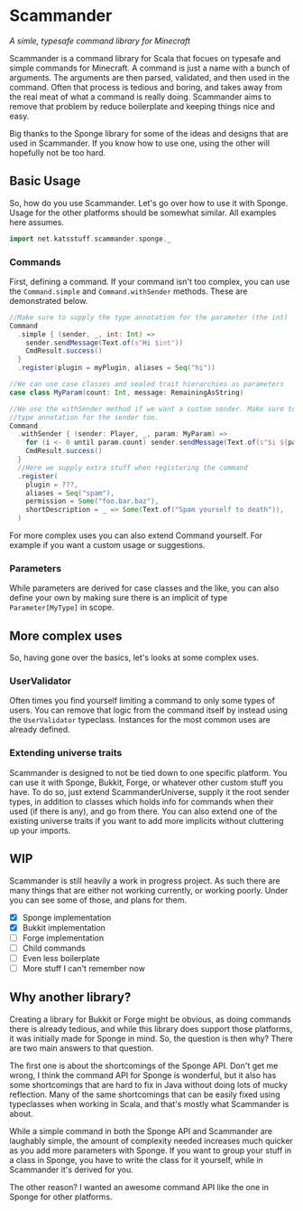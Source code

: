 # Scammander
*A simle, typesafe command library for Minecraft*

Scammander is a command library for Scala that focues on typesafe and simple commands for Minecraft. A command is just a name with a bunch of arguments. The arguments are then parsed, validated, and then used in the command. Often that process is tedious and boring, and takes away from the real meat of what a command is really doing. Scammander aims to remove that problem by reduce boilerplate and keeping things nice and easy.

Big thanks to the Sponge library for some of the ideas and designs that are used in Scammander. If you know how to use one, using the other will hopefully not be too hard.

## Basic Usage
So, how do you use Scammander. Let's go over how to use it with Sponge. Usage for the other platforms should be somewhat similar. All examples here assumes.
```scala
import net.katsstuff.scammander.sponge._
```

### Commands
First, defining a command. If your command isn't too complex, you can use the `Command.simple` and `Command.withSender` methods. These are demonstrated below.

```scala
//Make sure to supply the type annotation for the parameter (the int)
Command
  .simple { (sender, _, int: Int) =>
    sender.sendMessage(Text.of(s"Hi $int"))
    CmdResult.success()
  }
  .register(plugin = myPlugin, aliases = Seq("hi"))

//We can use case classes and sealed trait hierarchies as parameters
case class MyParam(count: Int, message: RemainingAsString)

//We use the withSender method if we want a custom sender. Make sure to supply
//type annotation for the sender too.
Command
  .withSender { (sender: Player, _, param: MyParam) =>
    for (i <- 0 until param.count) sender.sendMessage(Text.of(s"$i ${param.message}"))
    CmdResult.success()
  }
  //Here we supply extra stuff when registering the command
  .register(
    plugin = ???,
    aliases = Seq("spam"),
    permission = Some("foo.bar.baz"),
    shortDescription = _ => Some(Text.of("Spam yourself to death")),
  )
```

For more complex uses you can also extend Command yourself. For example if you want a custom usage or suggestions.

### Parameters
While parameters are derived for case classes and the like, you can also define your own by making sure there is an implicit of type `Parameter[MyType]` in scope.

## More complex uses
So, having gone over the basics, let's looks at some complex uses.

### UserValidator
Often times you find yourself limiting a command to only some types of users. You can remove that logic from the command itself by instead using the `UserValidator` typeclass. Instances for the most common uses are already defined.

### Extending universe traits
Scammander is designed to not be tied down to one specific platform. You can use it with Sponge, Bukkit, Forge, or whatever other custom stuff you have. To do so, just extend ScammanderUniverse, supply it the root sender types, in addition to classes which holds info for commands when their used (if there is any), and go from there. You can also extend one of the existing universe traits if you want to add more implicits without cluttering up your imports.

## WIP
Scammander is still heavily a work in progress project. As such there are many things that are either not working currently, or working poorly. Under you can see some of those, and plans for them.
- [x] Sponge implementation
- [x] Bukkit implementation
- [ ] Forge implementation
- [ ] Child commands
- [ ] Even less boilerplate
- [ ] More stuff I can't remember now

## Why another library?
Creating a library for Bukkit or Forge might be obvious, as doing commands there is already tedious, and while this library does support those platforms, it was initially made for Sponge in mind. So, the question is then why? There are two main answers to that question. 

The first one is about the shortcomings of the Sponge API. Don't get me wrong, I think the command API for Sponge is wonderful, but it also has some shortcomings that are hard to fix in Java without doing lots of mucky reflection. Many of the same shortcomings that can be easily fixed using typeclasses when working in Scala, and that's mostly what Scammander is about. 

While a simple command in both the Sponge API and Scammander are laughably simple, the amount of complexity needed increases much quicker as you add more parameters with Sponge. If you want to group your stuff in a class in Sponge, you have to write the class for it yourself, while in Scammander it's derived for you. 

The other reason? I wanted an awesome command API like the one in Sponge for other platforms.
